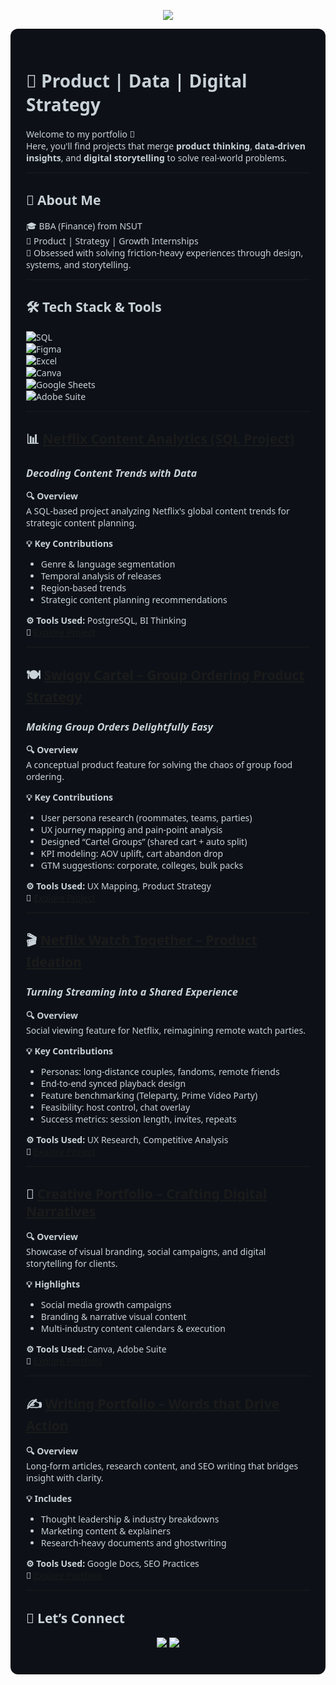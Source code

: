 <p align="center">
  <img src="https://capsule-render.vercel.app/api?type=waving&color=0E1111&height=180&section=header&text=Aditya%20Tripathi&fontColor=ffffff&fontSize=40&animation=fadeIn" />
</p>

<div style="background-color:#0d1117; padding: 25px; border-radius: 12px; color: #c9d1d9; font-family: 'Segoe UI', Tahoma, Geneva, Verdana, sans-serif;">

# 🚀 Product | Data | Digital Strategy  
Welcome to my portfolio 👋  
Here, you'll find projects that merge **product thinking**, **data-driven insights**, and **digital storytelling** to solve real-world problems.

---

## 🧠 About Me  
🎓 BBA (Finance) from NSUT  
💼 Product | Strategy | Growth Internships  
🎯 Obsessed with solving friction-heavy experiences through design, systems, and storytelling.

---

## 🛠 Tech Stack & Tools  
![SQL](https://img.shields.io/badge/-SQL-0e1117?style=for-the-badge&logo=postgresql&logoColor=white)  
![Figma](https://img.shields.io/badge/-Figma-0e1117?style=for-the-badge&logo=figma&logoColor=white)  
![Excel](https://img.shields.io/badge/-Excel-0e1117?style=for-the-badge&logo=microsoft-excel&logoColor=white)  
![Canva](https://img.shields.io/badge/-Canva-0e1117?style=for-the-badge&logo=canva&logoColor=white)  
![Google Sheets](https://img.shields.io/badge/-Google%20Sheets-0e1117?style=for-the-badge&logo=google-sheets&logoColor=white)  
![Adobe Suite](https://img.shields.io/badge/-Adobe%20Creative%20Cloud-0e1117?style=for-the-badge&logo=adobe-creative-cloud&logoColor=white)  

---

## 📊 [Netflix Content Analytics (SQL Project)](https://github.com/Aditya-Tripathi07/SQL_NETFLIX_PROJECT)  
### *Decoding Content Trends with Data*  

**🔍 Overview**  
A SQL-based project analyzing Netflix's global content trends for strategic content planning.

**💡 Key Contributions**  
- Genre & language segmentation  
- Temporal analysis of releases  
- Region-based trends  
- Strategic content planning recommendations

**⚙️ Tools Used:** PostgreSQL, BI Thinking  
🔗 [Explore Project](https://github.com/Aditya-Tripathi07/SQL_NETFLIX_PROJECT)

---

## 🍽️ [Swiggy Cartel – Group Ordering Product Strategy](https://swiggy-cartel-product.my.canva.site/)  
### *Making Group Orders Delightfully Easy*  

**🔍 Overview**  
A conceptual product feature for solving the chaos of group food ordering.

**💡 Key Contributions**  
- User persona research (roommates, teams, parties)  
- UX journey mapping and pain-point analysis  
- Designed “Cartel Groups” (shared cart + auto split)  
- KPI modeling: AOV uplift, cart abandon drop  
- GTM suggestions: corporate, colleges, bulk packs

**⚙️ Tools Used:** UX Mapping, Product Strategy  
🔗 [Explore Project](https://swiggy-cartel-product.my.canva.site/)

---

## 🎬 [Netflix Watch Together – Product Ideation](https://swiggy-cartel-product.my.canva.site/netflix-product-website)  
### *Turning Streaming into a Shared Experience*  

**🔍 Overview**  
Social viewing feature for Netflix, reimagining remote watch parties.

**💡 Key Contributions**  
- Personas: long-distance couples, fandoms, remote friends  
- End-to-end synced playback design  
- Feature benchmarking (Teleparty, Prime Video Party)  
- Feasibility: host control, chat overlay  
- Success metrics: session length, invites, repeats

**⚙️ Tools Used:** UX Research, Competitive Analysis  
🔗 [Explore Project](https://swiggy-cartel-product.my.canva.site/netflix-product-website)

---

## 🎨 [Creative Portfolio – Crafting Digital Narratives](https://swiggy-cartel-product.my.canva.site/copy-of-creative-portfolio)  
**🔍 Overview**  
Showcase of visual branding, social campaigns, and digital storytelling for clients.

**💡 Highlights**  
- Social media growth campaigns  
- Branding & narrative visual content  
- Multi-industry content calendars & execution

**⚙️ Tools Used:** Canva, Adobe Suite  
🔗 [Explore Portfolio](https://swiggy-cartel-product.my.canva.site/copy-of-creative-portfolio)

---

## ✍️ [Writing Portfolio – Words that Drive Action](https://drive.google.com/drive/folders/1YUr8hiwiHnt2hLxDkeiAlNEKnIWstlnA)  
**🔍 Overview**  
Long-form articles, research content, and SEO writing that bridges insight with clarity.

**💡 Includes**  
- Thought leadership & industry breakdowns  
- Marketing content & explainers  
- Research-heavy documents and ghostwriting

**⚙️ Tools Used:** Google Docs, SEO Practices  
🔗 [Explore Portfolio](https://drive.google.com/drive/folders/1YUr8hiwiHnt2hLxDkeiAlNEKnIWstlnA)

---

## 🧭 Let’s Connect  
<p align="center">
  <a href="https://www.linkedin.com/in/aditya7604/">
    <img src="https://img.shields.io/badge/LinkedIn-Aditya%20Tripathi-blue?style=for-the-badge&logo=linkedin&logoColor=white" />
  </a>
  <a href="mailto:aditya.tripathi7604@gmail.com">
    <img src="https://img.shields.io/badge/Email-aditya.tripathi7604@gmail.com-black?style=for-the-badge&logo=gmail&logoColor=red" />
  </a>
</p>

</div>
